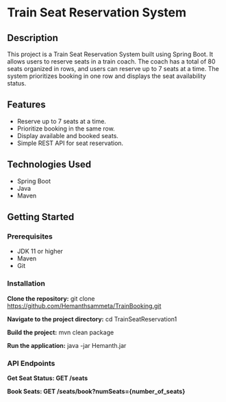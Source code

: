 # Train Seat Reservation System

## Description
This project is a Train Seat Reservation System built using Spring Boot. It allows users to reserve seats in a train coach. The coach has a total of 80 seats organized in rows, and users can reserve up to 7 seats at a time. The system prioritizes booking in one row and displays the seat availability status.

## Features
- Reserve up to 7 seats at a time.
- Prioritize booking in the same row.
- Display available and booked seats.
- Simple REST API for seat reservation.

## Technologies Used
- Spring Boot
- Java
- Maven

## Getting Started

### Prerequisites
- JDK 11 or higher
- Maven
- Git

### Installation
 
 **Clone the repository:**
     git clone https://github.com/Hemanthsammeta/TrainBooking.git

 **Navigate to the project directory:**
      cd TrainSeatReservation1
 
 **Build the project:**
      mvn clean package

      
 **Run the application:**
      java -jar Hemanth.jar

### API Endpoints
  **Get Seat Status: GET /seats**

  
  **Book Seats: GET /seats/book?numSeats={number_of_seats}**
  



